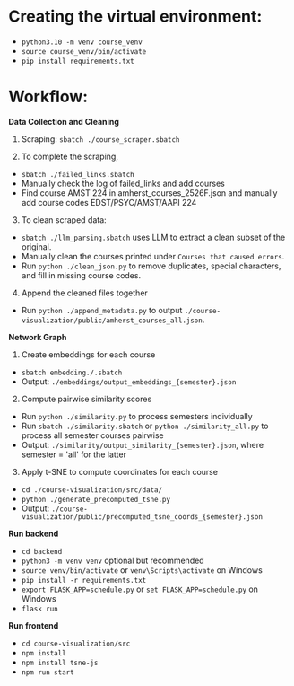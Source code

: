 # Creating the virtual environment:

- `python3.10 -m venv course_venv`
- `source course_venv/bin/activate`
- `pip install requirements.txt`

# Workflow:

**Data Collection and Cleaning**

1. Scraping:
   `sbatch ./course_scraper.sbatch`

2. To complete the scraping,
- `sbatch ./failed_links.sbatch`
- Manually check the log of failed_links and add courses
- Find course AMST 224 in amherst_courses_2526F.json and manually add course codes EDST/PSYC/AMST/AAPI 224

3. To clean scraped data:
- `sbatch ./llm_parsing.sbatch` uses LLM to extract a clean subset of the original.
- Manually clean the courses printed under `Courses that caused errors`.
- Run `python ./clean_json.py` to remove duplicates, special characters, and fill in missing course codes.

4. Append the cleaned files together
- Run `python ./append_metadata.py` to output `./course-visualization/public/amherst_courses_all.json`.

**Network Graph**
1. Create embeddings for each course
- `sbatch embedding./.sbatch`
- Output: `./embeddings/output_embeddings_{semester}.json`

2. Compute pairwise similarity scores
- Run `python ./similarity.py` to process semesters individually
- Run `sbatch ./similarity.sbatch`  or `python ./similarity_all.py` to process all semester courses pairwise
- Output: `./similarity/output_similarity_{semester}.json`, where semester = 'all' for the latter

3. Apply t-SNE to compute coordinates for each course
- `cd ./course-visualization/src/data/`
- `python ./generate_precomputed_tsne.py`
- Output: `./course-visualization/public/precomputed_tsne_coords_{semester}.json`

**Run backend**
- `cd backend`
- `python3 -m venv venv` optional but recommended
- `source venv/bin/activate` or `venv\Scripts\activate` on Windows
- `pip install -r requirements.txt`
- `export FLASK_APP=schedule.py` or `set FLASK_APP=schedule.py` on Windows
- `flask run`

**Run frontend**
- `cd course-visualization/src`
- `npm install`
- `npm install tsne-js`
- `npm run start`